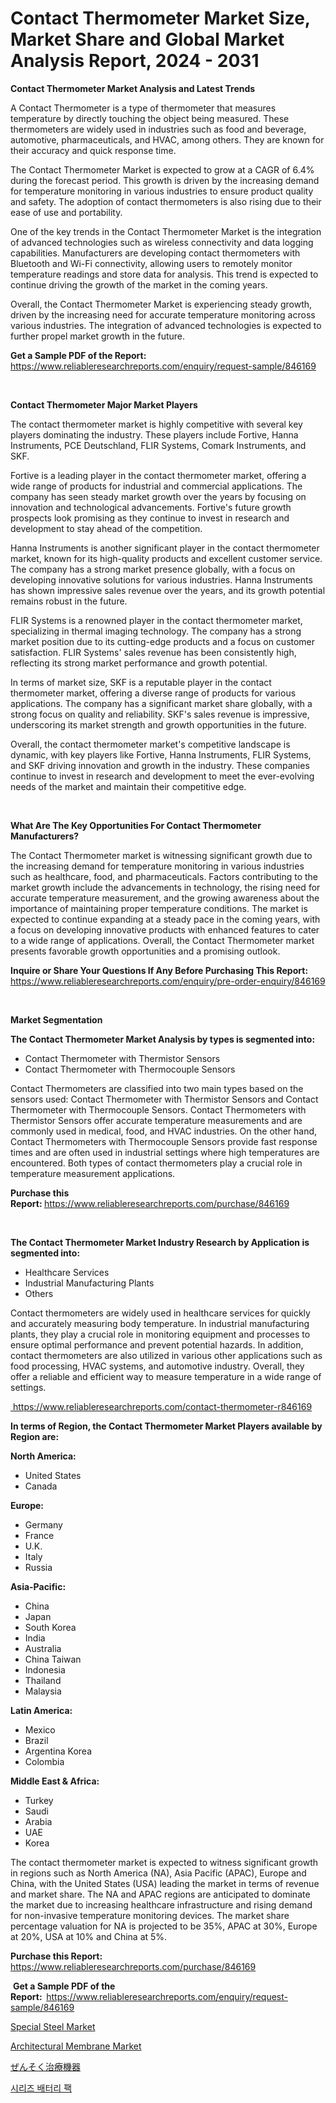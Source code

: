 <p><h1>Contact Thermometer Market Size, Market Share and Global Market Analysis Report, 2024 - 2031</h1></p><p><strong>Contact Thermometer Market Analysis and Latest Trends</strong></p>
<p><p>A Contact Thermometer is a type of thermometer that measures temperature by directly touching the object being measured. These thermometers are widely used in industries such as food and beverage, automotive, pharmaceuticals, and HVAC, among others. They are known for their accuracy and quick response time.</p><p>The Contact Thermometer Market is expected to grow at a CAGR of 6.4% during the forecast period. This growth is driven by the increasing demand for temperature monitoring in various industries to ensure product quality and safety. The adoption of contact thermometers is also rising due to their ease of use and portability.</p><p>One of the key trends in the Contact Thermometer Market is the integration of advanced technologies such as wireless connectivity and data logging capabilities. Manufacturers are developing contact thermometers with Bluetooth and Wi-Fi connectivity, allowing users to remotely monitor temperature readings and store data for analysis. This trend is expected to continue driving the growth of the market in the coming years.</p><p>Overall, the Contact Thermometer Market is experiencing steady growth, driven by the increasing need for accurate temperature monitoring across various industries. The integration of advanced technologies is expected to further propel market growth in the future.</p></p>
<p><strong>Get a Sample PDF of the Report:&nbsp;</strong> <a href="https://www.reliableresearchreports.com/enquiry/request-sample/846169">https://www.reliableresearchreports.com/enquiry/request-sample/846169</a></p>
<p>&nbsp;</p>
<p><strong>Contact Thermometer Major Market Players</strong></p>
<p><p>The contact thermometer market is highly competitive with several key players dominating the industry. These players include Fortive, Hanna Instruments, PCE Deutschland, FLIR Systems, Comark Instruments, and SKF.</p><p>Fortive is a leading player in the contact thermometer market, offering a wide range of products for industrial and commercial applications. The company has seen steady market growth over the years by focusing on innovation and technological advancements. Fortive's future growth prospects look promising as they continue to invest in research and development to stay ahead of the competition.</p><p>Hanna Instruments is another significant player in the contact thermometer market, known for its high-quality products and excellent customer service. The company has a strong market presence globally, with a focus on developing innovative solutions for various industries. Hanna Instruments has shown impressive sales revenue over the years, and its growth potential remains robust in the future.</p><p>FLIR Systems is a renowned player in the contact thermometer market, specializing in thermal imaging technology. The company has a strong market position due to its cutting-edge products and a focus on customer satisfaction. FLIR Systems' sales revenue has been consistently high, reflecting its strong market performance and growth potential.</p><p>In terms of market size, SKF is a reputable player in the contact thermometer market, offering a diverse range of products for various applications. The company has a significant market share globally, with a strong focus on quality and reliability. SKF's sales revenue is impressive, underscoring its market strength and growth opportunities in the future.</p><p>Overall, the contact thermometer market's competitive landscape is dynamic, with key players like Fortive, Hanna Instruments, FLIR Systems, and SKF driving innovation and growth in the industry. These companies continue to invest in research and development to meet the ever-evolving needs of the market and maintain their competitive edge.</p></p>
<p>&nbsp;</p>
<p><strong>What Are The Key Opportunities For Contact Thermometer Manufacturers?</strong></p>
<p><p>The Contact Thermometer market is witnessing significant growth due to the increasing demand for temperature monitoring in various industries such as healthcare, food, and pharmaceuticals. Factors contributing to the market growth include the advancements in technology, the rising need for accurate temperature measurement, and the growing awareness about the importance of maintaining proper temperature conditions. The market is expected to continue expanding at a steady pace in the coming years, with a focus on developing innovative products with enhanced features to cater to a wide range of applications. Overall, the Contact Thermometer market presents favorable growth opportunities and a promising outlook.</p></p>
<p><strong>Inquire or Share Your Questions If Any Before Purchasing This Report:</strong> <a href="https://www.reliableresearchreports.com/enquiry/pre-order-enquiry/846169">https://www.reliableresearchreports.com/enquiry/pre-order-enquiry/846169</a></p>
<p>&nbsp;</p>
<p><strong>Market Segmentation</strong></p>
<p><strong>The Contact Thermometer Market Analysis by types is segmented into:</strong></p>
<p><ul><li>Contact Thermometer with Thermistor Sensors</li><li>Contact Thermometer with Thermocouple Sensors</li></ul></p>
<p><p>Contact Thermometers are classified into two main types based on the sensors used: Contact Thermometer with Thermistor Sensors and Contact Thermometer with Thermocouple Sensors. Contact Thermometers with Thermistor Sensors offer accurate temperature measurements and are commonly used in medical, food, and HVAC industries. On the other hand, Contact Thermometers with Thermocouple Sensors provide fast response times and are often used in industrial settings where high temperatures are encountered. Both types of contact thermometers play a crucial role in temperature measurement applications.</p></p>
<p><strong>Purchase this Report:&nbsp;</strong><a href="https://www.reliableresearchreports.com/purchase/846169">https://www.reliableresearchreports.com/purchase/846169</a></p>
<p>&nbsp;</p>
<p><strong>The Contact Thermometer Market Industry Research by Application is segmented into:</strong></p>
<p><ul><li>Healthcare Services</li><li>Industrial Manufacturing Plants</li><li>Others</li></ul></p>
<p><p>Contact thermometers are widely used in healthcare services for quickly and accurately measuring body temperature. In industrial manufacturing plants, they play a crucial role in monitoring equipment and processes to ensure optimal performance and prevent potential hazards. In addition, contact thermometers are also utilized in various other applications such as food processing, HVAC systems, and automotive industry. Overall, they offer a reliable and efficient way to measure temperature in a wide range of settings.</p></p>
<p><a href="https://www.reliableresearchreports.com/contact-thermometer-r846169">&nbsp;https://www.reliableresearchreports.com/contact-thermometer-r846169</a></p>
<p><strong>In terms of Region, the Contact Thermometer Market Players available by Region are:</strong></p>
<p>
    <p> <strong> North America: </strong>
        <ul>
            <li>United States</li>
            <li>Canada</li>
        </ul>
        </p> 
    <p> <strong> Europe: </strong>
        <ul>
            <li>Germany</li>
            <li>France</li>
            <li>U.K.</li>
            <li>Italy</li>
            <li>Russia</li>
        </ul>
        </p> 
    <p> <strong> Asia-Pacific: </strong>
        <ul>
            <li>China</li>
            <li>Japan</li>
            <li>South Korea</li>
            <li>India</li>
            <li>Australia</li>
            <li>China Taiwan</li>
            <li>Indonesia</li>
            <li>Thailand</li>
            <li>Malaysia</li>
        </ul>
        </p> 
    <p> <strong> Latin America: </strong>
        <ul>
            <li>Mexico</li>
            <li>Brazil</li>
            <li>Argentina Korea</li>
            <li>Colombia</li>
        </ul>
        </p> 
    <p> <strong> Middle East & Africa: </strong>
        <ul>
            <li>Turkey</li>
            <li>Saudi</li>
            <li>Arabia</li>
            <li>UAE</li>
            <li>Korea</li>
        </ul>
    </p>
    </p>
<p><p>The contact thermometer market is expected to witness significant growth in regions such as North America (NA), Asia Pacific (APAC), Europe and China, with the United States (USA) leading the market in terms of revenue and market share. The NA and APAC regions are anticipated to dominate the market due to increasing healthcare infrastructure and rising demand for non-invasive temperature monitoring devices. The market share percentage valuation for NA is projected to be 35%, APAC at 30%, Europe at 20%, USA at 10% and China at 5%.</p></p>
<p><strong>Purchase this Report: </strong><a href="https://www.reliableresearchreports.com/purchase/846169">https://www.reliableresearchreports.com/purchase/846169</a></p>
<p>&nbsp;<strong>Get a Sample PDF of the Report:&nbsp;&nbsp;</strong><a href="https://www.reliableresearchreports.com/enquiry/request-sample/846169">https://www.reliableresearchreports.com/enquiry/request-sample/846169</a></p>
<p><strong></strong></p>
<p><p><a href="https://issuu.com/reportprime-2/docs/special-steel-market-size-2030.pptx">Special Steel Market</a></p><p><a href="https://issuu.com/reportprime-2/docs/architectural-membrane-market-size-2030.pptx">Architectural Membrane Market</a></p><p><a href="https://github.com/joaejkdzgyljvo6/Market-Research-Report-List-1/blob/main/483869632846.md">ぜんそく治療機器</a></p><p><a href="https://github.com/royErdmtyan906778/Market-Research-Report-List-1/blob/main/837960329998.md">시리즈 배터리 팩</a></p></p>